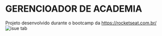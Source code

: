 # GERENCIOADOR DE ACADEMIA
Projeto desenvolvido durante o bootcamp da https://rocketseat.com.br/
![isue tab](https://pbs.twimg.com/profile_images/1370536563726254089/ru8Dmn5Y_400x400.jpg)
